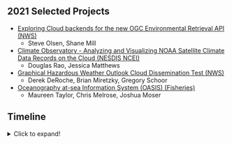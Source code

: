 ## 2021 Selected Projects
- [Exploring Cloud backends for the new OGC Environmental Retrieval API (NWS)](https://github.com/ESIPFed/ncpp/blob/main/Exploring_Cloud_Backends/Proposal.pdf)
   - Steve Olsen, Shane Mill
- [Climate Observatory - Analyzing and Visualizing NOAA Satellite Climate Data Records on the Cloud (NESDIS NCEI)](https://github.com/ESIPFed/ncpp/blob/main/Climate_Observatory/Proposal.pdf)
   - Douglas Rao, Jessica Matthews
- [Graphical Hazardous Weather Outlook Cloud Dissemination Test (NWS)](https://github.com/ESIPFed/ncpp/blob/main/Graphical_Hazard_Weather/Proposal.pdf)
   - Derek DeRoche, Brian Miretzky, Gregory Schoor 
- [Oceanography at-sea Information System (OASIS) (Fisheries)](https://github.com/ESIPFed/ncpp/blob/main/OASIS/Proposal.pdf)
   - Maureen Taylor, Chris Melrose, Joshua Moser


## Timeline
<details>
  <summary>Click to expand!</summary>
  
  <li>August: NCPP solicitation released and distributed through NOAA EDMC</li>
  <li>September: Submission deadline and project selection</li>
  <li>October: Kickoff meeting ESIP/BDP and selected projects</li>
  <li>November: Architecture diagram sharing/discussion. Set up each team with credentials and least-permissions on AWS</li>
  <li>December: Initial group meeting between NCPP projects and cloud-provider team</li>
  <li>January: NCPP project leads attend the ESIP January Meeting & share project status during all-project checkin. </li>
  <li>February: </li>
  <li>March:  </li>
  <li>March:  </li>
  <li>April: </li>
  <li>May: </li>
  <li>June: </li>
  <li>Present project status/outcome at ESIP July Meeting. </li>
 </details>

<p>&nbsp;</p>
